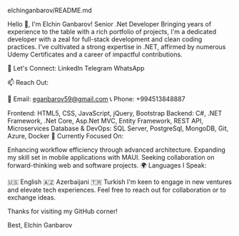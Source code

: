 elchinganbarov/README.md

Hello 👋, I'm Elchin Ganbarov!
Senior .Net Developer
Bringing years of experience to the table with a rich portfolio of projects, I'm a dedicated developer with a zeal for full-stack development and clean coding practices. I've cultivated a strong expertise in .NET, affirmed by numerous Udemy Certificates and a career of impactful contributions.

🔗 Let's Connect: LinkedIn Telegram WhatsApp

📫 Reach Out:

📧 Email: eganbarov59@gmail.com
📞 Phone: +994513848887

Frontend: HTML5, CSS, JavaScript, jQuery, Bootstrap
Backend: C#, .NET Framework, .Net Core, Asp.Net MVC, Entity Framework, REST API, Microservices
Database & DevOps: SQL Server, PostgreSql, MongoDB, Git, Azure, Docker
🌟 Currently Focused On:

Enhancing workflow efficiency through advanced architecture.
Expanding my skill set in mobile applications with MAUI.
Seeking collaboration on forward-thinking web and software projects.
🌍 Languages I Speak:

🇺🇸 English
🇦🇿 Azerbaijani
🇹🇷 Turkish
I'm keen to engage in new ventures and elevate tech experiences. Feel free to reach out for collaboration or to exchange ideas.

Thanks for visiting my GitHub corner!

Best, Elchin Ganbarov
